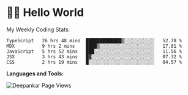 # 👋🏽 Hello World 

<!--![Deepankar's github stats](https://github-readme-stats.vercel.app/api?username=Deep-Codes&count_private=true&show_icons=true&theme=radical)-->
My Weekly Coding Stats:

<!--START_SECTION:waka-->
```text
TypeScript   26 hrs 48 mins  █████████████▒░░░░░░░░░░░   52.78 % 
MDX          9 hrs 2 mins    ████▒░░░░░░░░░░░░░░░░░░░░   17.81 % 
JavaScript   5 hrs 52 mins   ███░░░░░░░░░░░░░░░░░░░░░░   11.56 % 
JSX          3 hrs 43 mins   █▓░░░░░░░░░░░░░░░░░░░░░░░   07.32 % 
CSS          2 hrs 19 mins   █░░░░░░░░░░░░░░░░░░░░░░░░   04.57 % 
```
<!--END_SECTION:waka-->

**Languages and Tools:**



<p align="left"> <img src="https://komarev.com/ghpvc/?username=Deep-Codes&label=Views&color=blue&style=plastic" alt="Deepankar Page Views" /> </p>
